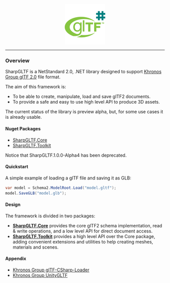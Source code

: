 <p align="center">
<img src="build/Icons/glTF2Sharp.png" height=128 />
</p>

---

### Overview

SharpGLTF is a NetStandard 2.0, .NET library designed to support
[Khronos Group glTF 2.0](https://github.com/KhronosGroup/glTF) file format.

The aim of this framework is:

- To be able to create, manipulate, load and save glTF2 documents.
- To provide a safe and easy to use high level API to produce 3D assets.

The current status of the library is preview alpha, but, for some use cases it is already usable.

#### Nuget Packages

- [SharpGLTF.Core](https://www.nuget.org/packages/SharpGLTF.Core)
- [SharpGLTF.Toolkit](https://www.nuget.org/packages/SharpGLTF.Toolkit)

Notice that SharpGLTF.1.0.0-Alpha4 has been deprecated.

#### Quickstart

A simple example of loading a glTF file and saving it as GLB:

```c#
var model = Schema2.ModelRoot.Load("model.gltf");
model.SaveGLB("model.glb");
```

#### Design

The framework is divided in two packages:

- __[SharpGLTF.Core](src/SharpGLTF.Core/README.md)__ provides the core glTF2 schema implementation,
read & write operations, and a low level API for direct document access.
- __[SharpGLTF.Toolkit](src/SharpGLTF.Toolkit/README.md)__ provides a high level API over the Core
package, adding convenient extensions and utilities to help creating meshes, materials and scenes.

#### Appendix

- [Khronos Group glTF-CSharp-Loader](https://github.com/KhronosGroup/glTF-CSharp-Loader)
- [Khronos Group UnityGLTF](https://github.com/KhronosGroup/UnityGLTF)
